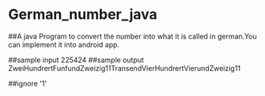 # German_number_java
##A java Program to convert the number into what it is called in german.You can implement it into android app.

##sample input
225424
##sample output
ZweiHundrertFunfundZweizig11TransendVierHundrertVierundZweizig11


##ignore '1'
